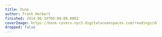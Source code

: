```yaml
---
title: Dune
author: Frank Herbert
finished: 2014-06-10T00:00:00.000Z
coverImage: https://book-covers.nyc3.digitaloceanspaces.com/readings/dune-01.jpg
dropped: false
---
```


